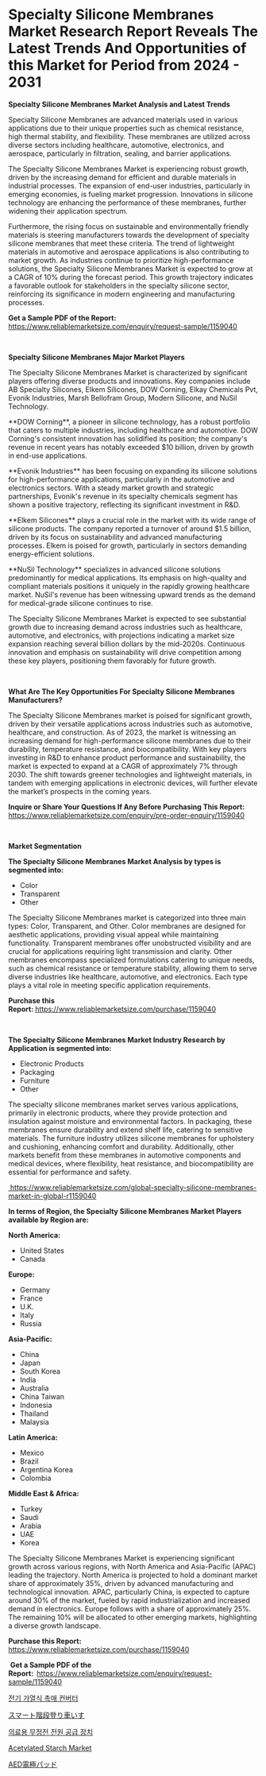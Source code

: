 <p><h1>Specialty Silicone Membranes Market Research Report Reveals The Latest Trends And Opportunities of this Market for Period from 2024 - 2031</h1></p><p><strong>Specialty Silicone Membranes Market Analysis and Latest Trends</strong></p>
<p><p>Specialty Silicone Membranes are advanced materials used in various applications due to their unique properties such as chemical resistance, high thermal stability, and flexibility. These membranes are utilized across diverse sectors including healthcare, automotive, electronics, and aerospace, particularly in filtration, sealing, and barrier applications.</p><p>The Specialty Silicone Membranes Market is experiencing robust growth, driven by the increasing demand for efficient and durable materials in industrial processes. The expansion of end-user industries, particularly in emerging economies, is fueling market progression. Innovations in silicone technology are enhancing the performance of these membranes, further widening their application spectrum. </p><p>Furthermore, the rising focus on sustainable and environmentally friendly materials is steering manufacturers towards the development of specialty silicone membranes that meet these criteria. The trend of lightweight materials in automotive and aerospace applications is also contributing to market growth. As industries continue to prioritize high-performance solutions, the Specialty Silicone Membranes Market is expected to grow at a CAGR of 10% during the forecast period. This growth trajectory indicates a favorable outlook for stakeholders in the specialty silicone sector, reinforcing its significance in modern engineering and manufacturing processes.</p></p>
<p><strong>Get a Sample PDF of the Report:&nbsp;</strong> <a href="https://www.reliablemarketsize.com/enquiry/request-sample/1159040">https://www.reliablemarketsize.com/enquiry/request-sample/1159040</a></p>
<p>&nbsp;</p>
<p><strong>Specialty Silicone Membranes Major Market Players</strong></p>
<p><p>The Specialty Silicone Membranes Market is characterized by significant players offering diverse products and innovations. Key companies include AB Specialty Silicones, Elkem Silicones, DOW Corning, Elkay Chemicals Pvt, Evonik Industries, Marsh Bellofram Group, Modern Silicone, and NuSil Technology. </p><p>**DOW Corning**, a pioneer in silicone technology, has a robust portfolio that caters to multiple industries, including healthcare and automotive. DOW Corning's consistent innovation has solidified its position; the company's revenue in recent years has notably exceeded $10 billion, driven by growth in end-use applications.</p><p>**Evonik Industries** has been focusing on expanding its silicone solutions for high-performance applications, particularly in the automotive and electronics sectors. With a steady market growth and strategic partnerships, Evonik's revenue in its specialty chemicals segment has shown a positive trajectory, reflecting its significant investment in R&D.</p><p>**Elkem Silicones** plays a crucial role in the market with its wide range of silicone products. The company reported a turnover of around $1.5 billion, driven by its focus on sustainability and advanced manufacturing processes. Elkem is poised for growth, particularly in sectors demanding energy-efficient solutions.</p><p>**NuSil Technology** specializes in advanced silicone solutions predominantly for medical applications. Its emphasis on high-quality and compliant materials positions it uniquely in the rapidly growing healthcare market. NuSil's revenue has been witnessing upward trends as the demand for medical-grade silicone continues to rise.</p><p>The Specialty Silicone Membranes Market is expected to see substantial growth due to increasing demand across industries such as healthcare, automotive, and electronics, with projections indicating a market size expansion reaching several billion dollars by the mid-2020s. Continuous innovation and emphasis on sustainability will drive competition among these key players, positioning them favorably for future growth.</p></p>
<p>&nbsp;</p>
<p><strong>What Are The Key Opportunities For Specialty Silicone Membranes Manufacturers?</strong></p>
<p><p>The Specialty Silicone Membranes market is poised for significant growth, driven by their versatile applications across industries such as automotive, healthcare, and construction. As of 2023, the market is witnessing an increasing demand for high-performance silicone membranes due to their durability, temperature resistance, and biocompatibility. With key players investing in R&D to enhance product performance and sustainability, the market is expected to expand at a CAGR of approximately 7% through 2030. The shift towards greener technologies and lightweight materials, in tandem with emerging applications in electronic devices, will further elevate the market’s prospects in the coming years.</p></p>
<p><strong>Inquire or Share Your Questions If Any Before Purchasing This Report:</strong> <a href="https://www.reliablemarketsize.com/enquiry/pre-order-enquiry/1159040">https://www.reliablemarketsize.com/enquiry/pre-order-enquiry/1159040</a></p>
<p>&nbsp;</p>
<p><strong>Market Segmentation</strong></p>
<p><strong>The Specialty Silicone Membranes Market Analysis by types is segmented into:</strong></p>
<p><ul><li>Color</li><li>Transparent</li><li>Other</li></ul></p>
<p><p>The Specialty Silicone Membranes market is categorized into three main types: Color, Transparent, and Other. Color membranes are designed for aesthetic applications, providing visual appeal while maintaining functionality. Transparent membranes offer unobstructed visibility and are crucial for applications requiring light transmission and clarity. Other membranes encompass specialized formulations catering to unique needs, such as chemical resistance or temperature stability, allowing them to serve diverse industries like healthcare, automotive, and electronics. Each type plays a vital role in meeting specific application requirements.</p></p>
<p><strong>Purchase this Report:&nbsp;</strong><a href="https://www.reliablemarketsize.com/purchase/1159040">https://www.reliablemarketsize.com/purchase/1159040</a></p>
<p>&nbsp;</p>
<p><strong>The Specialty Silicone Membranes Market Industry Research by Application is segmented into:</strong></p>
<p><ul><li>Electronic Products</li><li>Packaging</li><li>Furniture</li><li>Other</li></ul></p>
<p><p>The specialty silicone membranes market serves various applications, primarily in electronic products, where they provide protection and insulation against moisture and environmental factors. In packaging, these membranes ensure durability and extend shelf life, catering to sensitive materials. The furniture industry utilizes silicone membranes for upholstery and cushioning, enhancing comfort and durability. Additionally, other markets benefit from these membranes in automotive components and medical devices, where flexibility, heat resistance, and biocompatibility are essential for performance and safety.</p></p>
<p><a href="https://www.reliablemarketsize.com/global-specialty-silicone-membranes-market-in-global-r1159040">&nbsp;https://www.reliablemarketsize.com/global-specialty-silicone-membranes-market-in-global-r1159040</a></p>
<p><strong>In terms of Region, the Specialty Silicone Membranes Market Players available by Region are:</strong></p>
<p>
    <p> <strong> North America: </strong>
        <ul>
            <li>United States</li>
            <li>Canada</li>
        </ul>
        </p> 
    <p> <strong> Europe: </strong>
        <ul>
            <li>Germany</li>
            <li>France</li>
            <li>U.K.</li>
            <li>Italy</li>
            <li>Russia</li>
        </ul>
        </p> 
    <p> <strong> Asia-Pacific: </strong>
        <ul>
            <li>China</li>
            <li>Japan</li>
            <li>South Korea</li>
            <li>India</li>
            <li>Australia</li>
            <li>China Taiwan</li>
            <li>Indonesia</li>
            <li>Thailand</li>
            <li>Malaysia</li>
        </ul>
        </p> 
    <p> <strong> Latin America: </strong>
        <ul>
            <li>Mexico</li>
            <li>Brazil</li>
            <li>Argentina Korea</li>
            <li>Colombia</li>
        </ul>
        </p> 
    <p> <strong> Middle East & Africa: </strong>
        <ul>
            <li>Turkey</li>
            <li>Saudi</li>
            <li>Arabia</li>
            <li>UAE</li>
            <li>Korea</li>
        </ul>
    </p>
    </p>
<p><p>The Specialty Silicone Membranes Market is experiencing significant growth across various regions, with North America and Asia-Pacific (APAC) leading the trajectory. North America is projected to hold a dominant market share of approximately 35%, driven by advanced manufacturing and technological innovation. APAC, particularly China, is expected to capture around 30% of the market, fueled by rapid industrialization and increased demand in electronics. Europe follows with a share of approximately 25%. The remaining 10% will be allocated to other emerging markets, highlighting a diverse growth landscape.</p></p>
<p><strong>Purchase this Report: </strong><a href="https://www.reliablemarketsize.com/purchase/1159040">https://www.reliablemarketsize.com/purchase/1159040</a></p>
<p>&nbsp;<strong>Get a Sample PDF of the Report:&nbsp;&nbsp;</strong><a href="https://www.reliablemarketsize.com/enquiry/request-sample/1159040">https://www.reliablemarketsize.com/enquiry/request-sample/1159040</a></p>
<p><strong></strong></p>
<p><p><a href="https://medium.com/@eduardocofllins90786/electrically-heated-catalytic-convertor-market-%EC%9D%98-%EA%B8%80%EB%A1%9C%EB%B2%8C-%EC%8B%9C%EC%9E%A5-%EA%B0%9C%EC%9A%94%EB%8A%94-%EC%A0%84-%EC%84%B8%EA%B3%84-%EB%B0%8F-%EC%A3%BC%EC%9A%94-%EC%8B%9C%EC%9E%A5%EC%9D%98-%EC%82%B0%EC%97%85%EC%97%90-%EC%98%81%ED%96%A5%EC%9D%84-%EB%AF%B8%EC%B9%98%EB%8A%94-%EC%A3%BC%EC%9A%94-%ED%8A%B8%EB%A0%8C%EB%93%9C%EC%97%90-%EB%8C%80%ED%95%9C-b82623a461bf">전기 가열식 촉매 컨버터</a></p><p><a href="https://medium.com/@gusbarrows/smart-stair-climbing-wheelchair-market-%E3%81%AF-%E3%82%B3%E3%82%B9%E3%83%88%E7%AE%A1%E7%90%86%E3%81%A8%E5%8A%B9%E7%8E%87%E5%90%91%E4%B8%8A%E3%82%92%E5%84%AA%E5%85%88%E3%81%97%E3%81%BE%E3%81%99-%E3%81%95%E3%82%89%E3%81%AB-%E5%A0%B1%E5%91%8A%E6%9B%B8%E3%81%AF%E5%B8%82%E5%A0%B4%E3%81%AE%E9%9C%80%E8%A6%81%E9%9D%A2%E3%81%A8%E4%BE%9B%E7%B5%A6%E9%9D%A2%E3%81%AE%E4%B8%A1%E6%96%B9%E3%82%92%E3%82%AB%E3%83%90%E3%83%BC%E3%81%97%E3%81%A6%E3%81%84%E3%81%BE%E3%81%99-smart-d03280638945">スマート階段登り車いす</a></p><p><a href="https://medium.com/@jackieletyffler6766766/%EC%84%B8%EA%B3%84-medical-uninterruptible-power-supply-market-%EC%9D%80-2024%EC%97%90%EC%84%9C-2031%EB%A1%9C-%EC%97%B0%ED%8F%89%EA%B7%A0-%EC%A6%9D%EA%B0%80%EC%9C%A8%EC%9D%84-%EB%B3%B4%EC%9D%BC-%EA%B2%83%EC%9C%BC%EB%A1%9C-%EC%98%88%EC%83%81%EB%90%A9%EB%8B%88%EB%8B%A4-097a77899116">의료용 무정전 전원 공급 장치</a></p><p><a href="https://www.linkedin.com/pulse/acetylated-starch-market-insights-products-regional-analysis-t3ttf?trackingId=IpQMylQdSHSU4Vj6ymZoWg%3D%3D">Acetylated Starch Market</a></p><p><a href="https://medium.com/@gusbarrows/%E5%B8%82%E5%A0%B4%E4%BA%88%E6%B8%AC-%E3%82%B0%E3%83%AD%E3%83%BC%E3%83%90%E3%83%AB-aed-%E9%9B%BB%E6%A5%B5%E3%83%91%E3%83%83%E3%83%89%E3%81%AE%E3%83%88%E3%83%AC%E3%83%B3%E3%83%89%E3%81%A8%E5%BD%B1%E9%9F%BF%E5%88%86%E6%9E%90-2024-2031-%E7%94%A8%E9%80%94%E5%88%A5-%E7%97%85%E9%99%A2-%E5%85%AC%E5%85%B1%E3%82%A2%E3%82%AF%E3%82%BB%E3%82%B9-%E5%9C%A8%E5%AE%85%E5%8C%BB%E7%99%82-%E3%81%9D%E3%81%AE%E4%BB%96-%E3%81%8A%E3%82%88%E3%81%B3%E3%82%BF%E3%82%A4%E3%83%97%E5%88%A5-%E5%B0%8F%E5%85%90%E7%94%A8%E9%99%A4%E7%B4%B0%E5%8B%95%E5%99%A8%E3%83%91%E3%83%83%E3%83%89-%E5%A4%A7%E4%BA%BA%E7%94%A8%E9%99%A4%E7%B4%B0%E5%8B%95%E5%99%A8%E3%83%91%E3%83%83%E3%83%89-b5975af171e4">AED電極パッド</a></p></p>